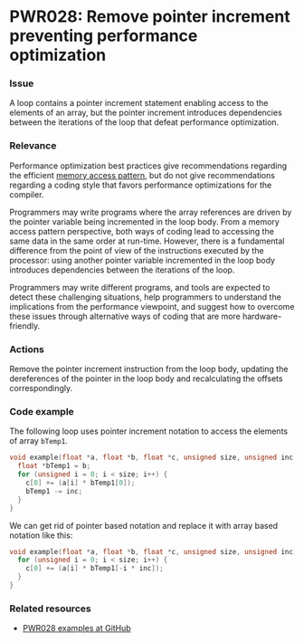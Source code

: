 # PWR028: Remove pointer increment preventing performance optimization

### Issue

A loop contains a pointer increment statement enabling access to the elements of
an array, but the pointer increment introduces dependencies between the
iterations of the loop that defeat performance optimization.

### Relevance

Performance optimization best practices give recommendations regarding the
efficient [memory access pattern](/Glossary/Memory-access-pattern.md), but do
not give recommendations regarding a coding style that favors performance
optimizations for the compiler.

Programmers may write programs where the array references are driven by the
pointer variable being incremented in the loop body. From a memory access
pattern perspective, both ways of coding lead to accessing the same data in the
same order at run-time. However, there is a fundamental difference from the
point of view of the instructions executed by the processor: using another
pointer variable incremented in the loop body introduces dependencies between
the iterations of the loop.

Programmers may write different programs, and tools are expected to detect these
challenging situations, help programmers to understand the implications from the
performance viewpoint, and suggest how to overcome these issues through
alternative ways of coding that are more hardware-friendly.

### Actions

Remove the pointer increment instruction from the loop body, updating the
dereferences of the pointer in the loop body and recalculating the offsets
correspondingly.

### Code example

The following loop uses pointer increment notation to access the elements of
array `bTemp1`.

```c
void example(float *a, float *b, float *c, unsigned size, unsigned inc) {
  float *bTemp1 = b;
  for (unsigned i = 0; i < size; i++) {
    c[0] += (a[i] * bTemp1[0]);
    bTemp1 -= inc;
  }
}
```

We can get rid of pointer based notation and replace it with array based
notation like this:

```c
void example(float *a, float *b, float *c, unsigned size, unsigned inc) {
  for (unsigned i = 0; i < size; i++) {
    c[0] += (a[i] * bTemp1[-i * inc]);
  }
}
```

### Related resources

* [PWR028 examples at GitHub](/Checks/PWR028)
